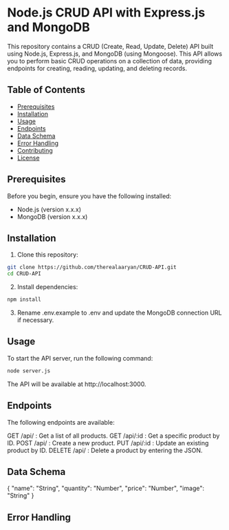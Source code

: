 
# Node.js CRUD API with Express.js and MongoDB

This repository contains a CRUD (Create, Read, Update, Delete) API built using Node.js, Express.js, and MongoDB (using Mongoose). This API allows you to perform basic CRUD operations on a collection of data, providing endpoints for creating, reading, updating, and deleting records.

## Table of Contents

- [Prerequisites](#prerequisites)
- [Installation](#installation)
- [Usage](#usage)
- [Endpoints](#endpoints)
- [Data Schema](#data-schema)
- [Error Handling](#error-handling)
- [Contributing](#contributing)
- [License](#license)

## Prerequisites

Before you begin, ensure you have the following installed:

- Node.js (version x.x.x)
- MongoDB (version x.x.x)

## Installation

1. Clone this repository:

```bash
git clone https://github.com/therealaaryan/CRUD-API.git
cd CRUD-API
```
2. Install dependencies:

```bash
npm install
```

3. Rename .env.example to .env and update the MongoDB connection URL if necessary.

## Usage

To start the API server, run the following command:

```bash
node server.js
```

The API will be available at http://localhost:3000.


## Endpoints

The following endpoints are available:

GET /api/ : Get a list of all products.
GET /api/:id : Get a specific product by ID.
POST /api/ : Create a new product.
PUT /api/:id : Update an existing product by ID.
DELETE /api/ : Delete a product by entering the JSON.


## Data Schema

{
  "name": "String",
  "quantity": "Number",
  "price": "Number",
  "image": "String"
}


## Error Handling

